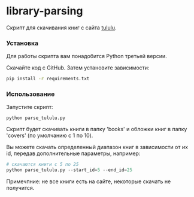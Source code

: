 # library-parsing
Скрипт для скачивания книг с сайта [tululu](https://tululu.org/).
### Установка
Для работы скрипта вам понадобится Python третьей версии.

Скачайте код с GitHub. Затем установите зависимости:

```sh
pip install -r requirements.txt
```
### Использование
Запустите скрипт:
```
python parse_tululu.py
```
Скрипт будет скачивать книги в папку 'books' и обложки книг в папку 'covers' (по умолчанию с 1 по 10).

Вы можете скачать определенный диапазон книг в зависимости от их id, передав дополнительные параметры, например:
``` python
# скачаются книги с 5 по 25
python parse_tululu.py --start_id=5 --end_id=25 
```
Примечпние: не все книги есть на сайте, некоторые скачать не получится.
